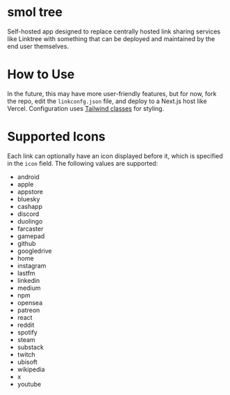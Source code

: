 # smol tree

Self-hosted app designed to replace centrally hosted link sharing services like Linktree with something that can be deployed and maintained by the end user themselves.

# How to Use

In the future, this may have more user-friendly features, but for now, fork the repo, edit the `linkconfg.json` file, and deploy to a Next.js host like Vercel. Configuration uses [Tailwind classes](https://tailwindcss.com/) for styling.

# Supported Icons

Each link can optionally have an icon displayed before it, which is specified in the `icon` field. The following values are supported:

* android
* apple
* appstore
* bluesky
* cashapp
* discord
* duolingo
* farcaster
* gamepad
* github
* googledrive
* home
* instagram
* lastfm
* linkedin
* medium
* npm
* opensea
* patreon
* react
* reddit
* spotify
* steam
* substack
* twitch
* ubisoft
* wikipedia
* x
* youtube